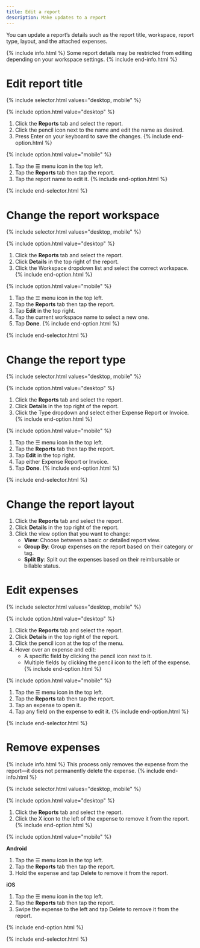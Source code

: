```yaml
---
title: Edit a report
description: Make updates to a report
---
```

<div id="expensify-classic" markdown="1">
 
You can update a report’s details such as the report title, workspace, report type, layout, and the attached expenses. 

{% include info.html %}
Some report details may be restricted from editing depending on your workspace settings.
{% include end-info.html %}

# Edit report title

{% include selector.html values="desktop, mobile" %}

{% include option.html value="desktop" %}
1. Click the **Reports** tab and select the report. 
2. Click the pencil icon next to the name and edit the name as desired. 
3. Press Enter on your keyboard to save the changes.
{% include end-option.html %}

{% include option.html value="mobile" %}
1. Tap the ☰ menu icon in the top left.
2. Tap the **Reports** tab then tap the report.
3. Tap the report name to edit it.
{% include end-option.html %}

{% include end-selector.html %}

# Change the report workspace

{% include selector.html values="desktop, mobile" %}

{% include option.html value="desktop" %}
1. Click the **Reports** tab and select the report. 
2. Click **Details** in the top right of the report.
3. Click the Workspace dropdown list and select the correct workspace.
{% include end-option.html %}

{% include option.html value="mobile" %}
1. Tap the ☰ menu icon in the top left.
2. Tap the **Reports** tab then tap the report.
3. Tap **Edit** in the top right.
4. Tap the current workspace name to select a new one.
5. Tap **Done**.
{% include end-option.html %}

{% include end-selector.html %}

# Change the report type 

{% include selector.html values="desktop, mobile" %}

{% include option.html value="desktop" %}
1. Click the **Reports** tab and select the report. 
2. Click **Details** in the top right of the report.
3. Click the Type dropdown and select either Expense Report or Invoice.
{% include end-option.html %}

{% include option.html value="mobile" %}
1. Tap the ☰ menu icon in the top left.
2. Tap the **Reports** tab then tap the report.
3. Tap **Edit** in the top right.
4. Tap either Expense Report or Invoice.
5. Tap **Done**.
{% include end-option.html %}

{% include end-selector.html %}

# Change the report layout

1. Click the **Reports** tab and select the report. 
2. Click **Details** in the top right of the report.
3. Click the view option that you want to change: 
   - **View**: Choose between a basic or detailed report view.
   - **Group By**: Group expenses on the report based on their category or tag.
   - **Split By**: Split out the expenses based on their reimbursable or billable status.

# Edit expenses

{% include selector.html values="desktop, mobile" %}

{% include option.html value="desktop" %}
1. Click the **Reports** tab and select the report. 
2. Click **Details** in the top right of the report.
3. Click the pencil icon at the top of the menu. 
4. Hover over an expense and edit:
   - A specific field by clicking the pencil icon next to it. 
   - Multiple fields by clicking the pencil icon to the left of the expense.
{% include end-option.html %}

{% include option.html value="mobile" %}
1. Tap the ☰ menu icon in the top left.
2. Tap the **Reports** tab then tap the report.
3. Tap an expense to open it.
4. Tap any field on the expense to edit it.
{% include end-option.html %}

{% include end-selector.html %}

# Remove expenses 

{% include info.html %}
This process only removes the expense from the report—it does not permanently delete the expense.
{% include end-info.html %}

{% include selector.html values="desktop, mobile" %}

{% include option.html value="desktop" %}
1. Click the **Reports** tab and select the report. 
2. Click the X icon to the left of the expense to remove it from the report.
{% include end-option.html %}

{% include option.html value="mobile" %}

**Android**

1. Tap the ☰ menu icon in the top left.
2. Tap the **Reports** tab then tap the report.
3. Hold the expense and tap Delete to remove it from the report.

**iOS**

1. Tap the ☰ menu icon in the top left.
2. Tap the **Reports** tab then tap the report.
3. Swipe the expense to the left and tap Delete to remove it from the report.

{% include end-option.html %}

{% include end-selector.html %}

</div>
